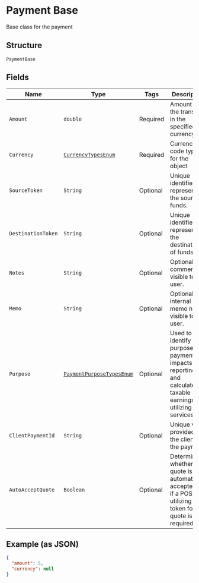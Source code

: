
# Payment Base

Base class for the payment

## Structure

`PaymentBase`

## Fields

| Name | Type | Tags | Description | Getter | Setter |
|  --- | --- | --- | --- | --- | --- |
| `Amount` | `double` | Required | Amount of the transfer in the specified currency. | double getAmount() | setAmount(double amount) |
| `Currency` | [`CurrencyTypesEnum`](../../doc/models/currency-types-enum.md) | Required | Currency code type for the object | CurrencyTypesEnum getCurrency() | setCurrency(CurrencyTypesEnum currency) |
| `SourceToken` | `String` | Optional | Unique identifier representing the source of funds. | String getSourceToken() | setSourceToken(String sourceToken) |
| `DestinationToken` | `String` | Optional | Unique identifier representing the destination of funds. | String getDestinationToken() | setDestinationToken(String destinationToken) |
| `Notes` | `String` | Optional | Optional comments visible to the user. | String getNotes() | setNotes(String notes) |
| `Memo` | `String` | Optional | Optional internal memo not visible to the user. | String getMemo() | setMemo(String memo) |
| `Purpose` | [`PaymentPurposeTypesEnum`](../../doc/models/payment-purpose-types-enum.md) | Optional | Used to identify the purpose of a payment and impacts reporting and calculated taxable earnings (if utilizing tax services) | PaymentPurposeTypesEnum getPurpose() | setPurpose(PaymentPurposeTypesEnum purpose) |
| `ClientPaymentId` | `String` | Optional | Unique value provided by the client for the payment. | String getClientPaymentId() | setClientPaymentId(String clientPaymentId) |
| `AutoAcceptQuote` | `Boolean` | Optional | Determines whether the quote is automatically accepted or if a POST utilizing the token for the quote is required. | Boolean getAutoAcceptQuote() | setAutoAcceptQuote(Boolean autoAcceptQuote) |

## Example (as JSON)

```json
{
  "amount": 5,
  "currency": null
}
```

